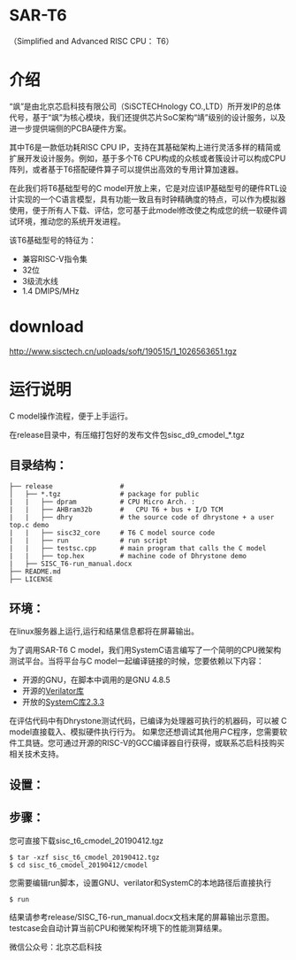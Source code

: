 SAR-T6
=====================
（Simplified and Advanced RISC CPU： T6）

# 介绍
“飒”是由北京芯启科技有限公司（SiSCTECHnology CO.,LTD）所开发IP的总体代号，基于“飒”为核心模块，我们还提供芯片SoC架构“靖”级别的设计服务，以及进一步提供端侧的PCBA硬件方案。

其中T6是一款低功耗RISC CPU IP，支持在其基础架构上进行灵活多样的精简或扩展开发设计服务。例如，基于多个T6 CPU构成的众核或者簇设计可以构成CPU阵列，或者基于T6搭配硬件算子可以提供出高效的专用计算加速器。

在此我们将T6基础型号的C model开放上来，它是对应该IP基础型号的硬件RTL设计实现的一个C语言模型，具有功能一致且有时钟精确度的特点，可以作为模拟器使用，便于所有人下载、评估，您可基于此model修改使之构成您的统一软硬件调试环境，推动您的系统开发进程。

该T6基础型号的特征为：
+ 兼容RISC-V指令集
+ 32位
+ 3级流水线
+ 1.4 DMIPS/MHz

# download
http://www.sisctech.cn/uploads/soft/190515/1_1026563651.tgz
# 运行说明
C model操作流程，便于上手运行。

在release目录中，有压缩打包好的发布文件包sisc_d9_cmodel_*.tgz

目录结构：
-----------
    ├── release                 #   
    │   ├── *.tgz               # package for public
    |   |   ├── dpram           # CPU Micro Arch. :
    |   |   ├── AHBram32b       #   CPU T6 + bus + I/D TCM
    |   |   ├── dhry            # the source code of dhrystone + a user top.c demo
    |   |   ├── sisc32_core     # T6 C model source code
    |   |   ├── run             # run script
    |   |   ├── testsc.cpp      # main program that calls the C model
    |   |   ├── top.hex         # machine code of Dhrystone demo
    |   ├── SISC_T6-run_manual.docx
    ├── README.md                                 
    ├── LICENSE                                   

环境：
-----------
在linux服务器上运行,运行和结果信息都将在屏幕输出。

为了调用SAR-T6 C model，我们用SystemC语言编写了一个简明的CPU微架构测试平台。当将平台与C model一起编译链接的时候，您要依赖以下内容：
+ 开源的GNU，在脚本中调用的是GNU 4.8.5
+ 开源的[Verilator库](https://www.veripool.org/wiki/verilator)
+ 开放的[SystemC库2.3.3](https://www.accellera.org/downloads/standards/systemc)

在评估代码中有Dhrystone测试代码，已编译为处理器可执行的机器码，可以被 C model直接载入、模拟硬件执行行为。
如果您还想调试其他用户C程序，您需要软件工具链。您可通过开源的RISC-V的GCC编译器自行获得，或联系芯启科技购买相关技术支持。

设置：
-----------

步骤：
-----------
您可直接下载sisc_t6_cmodel_20190412.tgz

    $ tar -xzf sisc_t6_cmodel_20190412.tgz
    $ cd sisc_t6_cmodel_20190412/cmodel
    
您需要编辑run脚本，设置GNU、verilator和SystemC的本地路径后直接执行

    $ run

结果请参考release/SISC_T6-run_manual.docx文档末尾的屏幕输出示意图。testcase会自动计算当前CPU和微架构环境下的性能测算结果。

微信公众号：北京芯启科技
